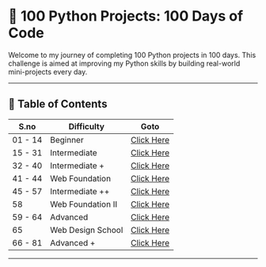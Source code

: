 # 🐍 100 Python Projects: 100 Days of Code

Welcome to my journey of completing 100 Python projects in 100 days. This challenge is aimed at improving my Python skills by building real-world mini-projects every day.

---

## 📅 Table of Contents

|  S.no   | Difficulty          | Goto                                              |
|---------|---------------------|---------------------------------------------------|
| 01 - 14 | Beginner            | [Click Here](1_Beginner/README.md)                |
| 15 - 31 | Intermediate        | [Click Here](2_Intermediate/README.md)            |
| 32 - 40 | Intermediate +      | [Click Here](3_Intermediate_Plus/README.md)       |
| 41 - 44 | Web Foundation      | [Click Here](4_Web_Foundation/README.md)          |
| 45 - 57 | Intermediate ++     | [Click Here](5_Intermediate_Plus_Plus/README.md)  |
|   58    | Web Foundation II   | [Click Here](6_Web_Foundation_2/README.md)        |
| 59 - 64 | Advanced            | [Click Here](7_Advanced/README.md)                |
|   65    | Web Design School   | [Click Here](8_Web_Design_School/README.md)       |
| 66 - 81 | Advanced +          | [Click Here](9_Advanced_Plus/README.md)           |


---